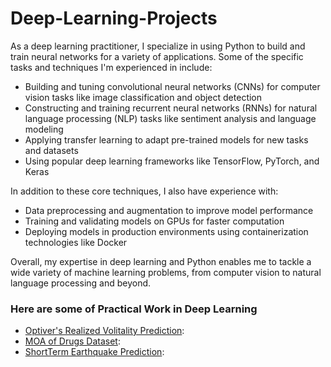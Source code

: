 # Deep-Learning-Projects
<p>As a deep learning practitioner, I specialize in using Python to build and train neural networks for a variety of applications. Some of the specific tasks and techniques I'm experienced in include:</p>
<ul>
  <li>Building and tuning convolutional neural networks (CNNs) for computer vision tasks like image classification and object detection</li>
  <li>Constructing and training recurrent neural networks (RNNs) for natural language processing (NLP) tasks like sentiment analysis and language modeling</li>
  <li>Applying transfer learning to adapt pre-trained models for new tasks and datasets</li>
  <li>Using popular deep learning frameworks like TensorFlow, PyTorch, and Keras</li>
</ul>
<p>In addition to these core techniques, I also have experience with:</p>
<ul>
  <li>Data preprocessing and augmentation to improve model performance</li>
  <li>Training and validating models on GPUs for faster computation</li>
  <li>Deploying models in production environments using containerization technologies like Docker</li>
</ul>
<p>Overall, my expertise in deep learning and Python enables me to tackle a wide variety of machine learning problems, from computer vision to natural language processing and beyond.</p>

### Here are some of Practical Work in Deep Learning

- [Optiver's Realized Volitality Prediction](https://github.com/hamidali6/OptiverVolitalityPrediction): 
- [MOA of Drugs Dataset](https://github.com/hamidali6/DeepNN_MoA_drugs_dataset): 
- [ShortTerm Earthquake Prediction](https://github.com/hamidali6/ShortTerm-Earthquake-Prediction):
